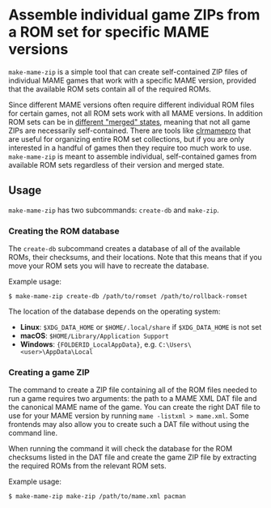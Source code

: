 # Assemble individual game ZIPs from a ROM set for specific MAME versions

`make-mame-zip` is a simple tool that can create self-contained ZIP files
of individual MAME games that work with a specific MAME version,
provided that the available ROM sets contain all of the required ROMs.

Since different MAME versions often require different individual ROM files for certain games,
not all ROM sets work with all MAME versions.
In addition ROM sets can be in [different "merged" states](https://docs.mamedev.org/usingmame/aboutromsets.html),
meaning that not all game ZIPs are necessarily self-contained.
There are tools like [clrmamepro](https://mamedev.emulab.it/clrmamepro/) that are useful for organizing entire ROM set collections,
but if you are only interested in a handful of games then they require too much work to use.
`make-mame-zip` is meant to assemble individual,
self-contained games from available ROM sets regardless of their version and merged state.

## Usage

`make-mame-zip` has two subcommands: `create-db` and `make-zip`.

### Creating the ROM database

The `create-db` subcommand creates a database of all of the available ROMs,
their checksums,
and their locations.
Note that this means that if you move your ROM sets you will have to recreate the database.

Example usage:

```
$ make-mame-zip create-db /path/to/romset /path/to/rollback-romset
```

The location of the database depends on the operating system:

-   **Linux**: `$XDG_DATA_HOME` or `$HOME/.local/share` if `$XDG_DATA_HOME` is not set
-   **macOS**: `$HOME/Library/Application Support`
-   **Windows**: `{FOLDERID_LocalAppData}`, e.g. `C:\Users\<user>\AppData\Local`

### Creating a game ZIP

The command to create a ZIP file containing all of the ROM files needed to run a game
requires two arguments:
the path to a MAME XML DAT file and the canonical MAME name of the game.
You can create the right DAT file to use for your MAME version
by running `mame -listxml > mame.xml`.
Some frontends may also allow you to create such a DAT file without using the command line.

When running the command it will check the database for the ROM checksums listed in the DAT file
and create the game ZIP file by extracting the required ROMs from the relevant ROM sets.

Example usage:

```
$ make-mame-zip make-zip /path/to/mame.xml pacman
```
